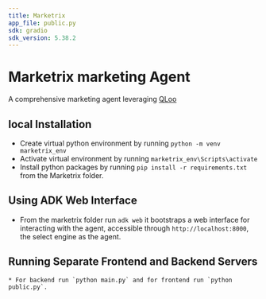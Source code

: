 ```yaml
---
title: Marketrix
app_file: public.py
sdk: gradio
sdk_version: 5.38.2
---
```

# Marketrix marketing Agent

A comprehensive marketing agent leveraging [QLoo](https://www.qloo.com/)

## local Installation

* Create virtual python environment by running `python -m venv marketrix_env`
* Activate virtual environment by running `marketrix_env\Scripts\activate`
* Install python packages by running `pip install -r requirements.txt` from the Marketrix folder.

## Using ADK Web Interface

* From the marketrix folder run `adk web` it bootstraps a web interface for interacting with the agent, accessible through `http://localhost:8000`, the select engine as the agent.

## Running Separate Frontend and Backend Servers

    * For backend run `python main.py` and for frontend run `python public.py`.

